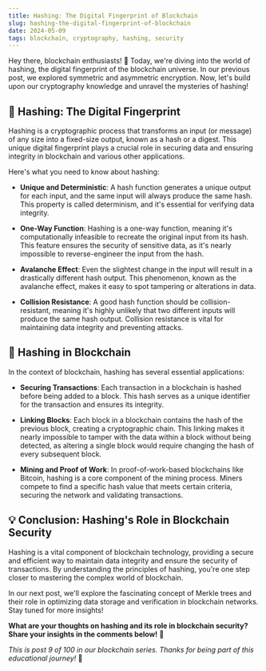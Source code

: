```yaml
---
title: Hashing: The Digital Fingerprint of Blockchain
slug: hashing-the-digital-fingerprint-of-blockchain
date: 2024-05-09
tags: blockchain, cryptography, hashing, security
---
```


Hey there, blockchain enthusiasts! 🎉 Today, we're diving into the world of hashing, the digital fingerprint of the blockchain universe. In our previous post, we explored symmetric and asymmetric encryption. Now, let's build upon our cryptography knowledge and unravel the mysteries of hashing!

## 🤚 Hashing: The Digital Fingerprint

Hashing is a cryptographic process that transforms an input (or message) of any size into a fixed-size output, known as a hash or a digest. This unique digital fingerprint plays a crucial role in securing data and ensuring integrity in blockchain and various other applications.

Here's what you need to know about hashing:

- **Unique and Deterministic**: A hash function generates a unique output for each input, and the same input will always produce the same hash. This property is called determinism, and it's essential for verifying data integrity.

- **One-Way Function**: Hashing is a one-way function, meaning it's computationally infeasible to recreate the original input from its hash. This feature ensures the security of sensitive data, as it's nearly impossible to reverse-engineer the input from the hash.

- **Avalanche Effect**: Even the slightest change in the input will result in a drastically different hash output. This phenomenon, known as the avalanche effect, makes it easy to spot tampering or alterations in data.

- **Collision Resistance**: A good hash function should be collision-resistant, meaning it's highly unlikely that two different inputs will produce the same hash output. Collision resistance is vital for maintaining data integrity and preventing attacks.

## 🔗 Hashing in Blockchain

In the context of blockchain, hashing has several essential applications:

- **Securing Transactions**: Each transaction in a blockchain is hashed before being added to a block. This hash serves as a unique identifier for the transaction and ensures its integrity.

- **Linking Blocks**: Each block in a blockchain contains the hash of the previous block, creating a cryptographic chain. This linking makes it nearly impossible to tamper with the data within a block without being detected, as altering a single block would require changing the hash of every subsequent block.

- **Mining and Proof of Work**: In proof-of-work-based blockchains like Bitcoin, hashing is a core component of the mining process. Miners compete to find a specific hash value that meets certain criteria, securing the network and validating transactions.

## 💡 Conclusion: Hashing's Role in Blockchain Security

Hashing is a vital component of blockchain technology, providing a secure and efficient way to maintain data integrity and ensure the security of transactions. By understanding the principles of hashing, you're one step closer to mastering the complex world of blockchain.

In our next post, we'll explore the fascinating concept of Merkle trees and their role in optimizing data storage and verification in blockchain networks. Stay tuned for more insights!

**What are your thoughts on hashing and its role in blockchain security? Share your insights in the comments below!** 🤔

*This is post 9 of 100 in our blockchain series. Thanks for being part of this educational journey!* 🚀